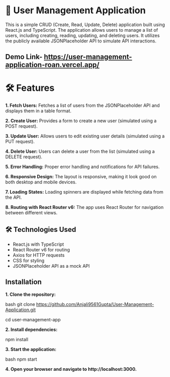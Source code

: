 # 📘 User Management Application
This is a simple CRUD (Create, Read, Update, Delete) application built using React.js and TypeScript. The application allows users to manage a list of users, including creating, reading, updating, and deleting users. It utilizes the publicly available JSONPlaceholder API to simulate API interactions.

## Demo Link- https://user-management-application-roan.vercel.app/

# 🛠️ Features
**1. Fetch Users:** Fetches a list of users from the JSONPlaceholder API and displays them in a table format.

**2. Create User:** Provides a form to create a new user (simulated using a POST request).

**3. Update User:** Allows users to edit existing user details (simulated using a PUT request).

**4. Delete User:** Users can delete a user from the list (simulated using a DELETE request).

**5. Error Handling:** Proper error handling and notifications for API failures.

**6. Responsive Design:** The layout is responsive, making it look good on both desktop and mobile devices.

**7. Loading States:** Loading spinners are displayed while fetching data from the API.

**8. Routing with React Router v6:** The app uses React Router for navigation between different views.

## 🛠️ Technologies Used
<ul>
<li>React.js with TypeScript</li>
<li>React Router v6 for routing</li>
<li>Axios for HTTP requests</li>
<li>CSS for styling</li>
<li>JSONPlaceholder API as a mock API</li>
</ul>


## Installation
**1. Clone the repository:**

bash
git clone https://github.com/Anjali9561Gupta/User-Management-Application.git

cd user-management-app

**2. Install dependencies:**

npm install

**3. Start the application:**

bash
npm start

**4. Open your browser and navigate to http://localhost:3000.**

